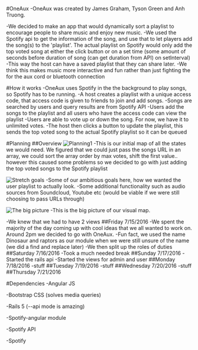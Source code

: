 #OneAux
-OneAux was created by James Graham, Tyson Green and Anh Truong. 

-We decided to make an app that would dynamically sort a playlist to encourage people to share music and enjoy new music. 
-We used the Spotify api to get the information of the song, and use that to let players add the song(s) to the 'playlist'. The actual
playlist on Spotify would only add the top voted song at either the click button or on a set time (some amount of seconds before duration of song (can get duration from API) on setInterval)
-This way the host can have a saved playlist that they can share later.
-We think this makes music more interactive and fun rather than just fighting the for the aux cord or bluetooth connection

#How it works
-OneAux uses Spotify in the the background to play songs, so Spotify has to be running.
-A host creates a playlist with a unique access code, that access code is given to friends to join and add songs.
-Songs are searched by users and query results are from Spotify API
-Users add the songs to the playlist and all users who have the access code can view the playlist
-Users are able to vote up or down the song. For now, we have it to unlimited votes.
-The host then clicks a button to update the playlist, this sends the top voted song to the actual Spotify playlist so it can be queued





#Planning
##Overview
![Planning1](http://i.imgur.com/mq8mmiK.jpg)
-This is our initial map of all the states we would need. We figured that we could just pass the songs URL in an array, we could sort
 the array order by max votes, shift the first value.. however this caused some problems so we decided to go with just adding the top voted songs to the Spotify playlist
 
 
![Stretch goals](http://i.imgur.com/4FSkC2l.jpg)
-Some of our ambitious goals here, how we wanted the user playlist to actually look. 
-Some additional functionality such as audio sources from Soundcloud, Youtube etc (would be viable if we were still choosing to pass URLs through)

![The big picture](http://i.imgur.com/VQciAHh.jpg)
-This is the big picture of our visual map. 


-We knew that we had to have 2 views
##Friday 7/15/2016
-We spent the majority of the day coming up with cool ideas that we all wanted to work on. Around 2pm we decided to go with OneAux.
-Fun fact, we used the name Dinosaur and raptors as our module when we were still unsure of the name (we did a find and replace later)
-We then split up the roles of duties
##Saturday 7/16/2016
-Took a much needed break
##Sunday 7/17/2016
-Started the rails api
-Started the views for admin and user
##Monday 7/18/2016
-stuff
##Tuesday 7/19/2016
-stuff
##Wednesday 7/20/2016
-stuff
##Thursday 7/21/2016

#Dependencies
-Angular JS

-Bootstrap CSS (solves media queries)

-Rails 5 (--api mode is amazing)

-Spotify-angular module

-Spotify API

-Spotify
